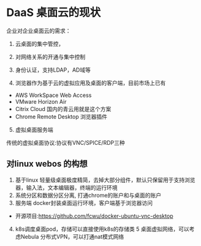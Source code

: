 # DaaS 桌面云的现状

企业对企业桌面云的需求：

1. 云桌面的集中管控，

2. 对网络关系的开通与集中控制

3. 身份认证，支持LDAP，AD域等  

4. 浏览器作为基于云的虚拟应用及桌面的客户端，目前市场上已有

* AWS WorkSpace Web Access
* VMware Horizon Air
* Citrix Cloud 国内的青云用就是这个方案
* Chrome Remote Desktop 浏览器插件

5. 虚拟桌面服务端

传统的虚拟桌面协议:协议有VNC/SPICE/RDP三种

## 对linux webos 的构想

1. 基于linux 轻量级桌面极度精简，去掉大部分组件，默认只保留用于支持浏览器，输入法，文本编辑器，终端的运行环境
2. 系统分区和数据分区分离, 打通chrome的账户和与桌面的账户
3. 服务端 docker封装桌面运行环境，客户端基于浏览器访问
*  开源项目:https://github.com/fcwu/docker-ubuntu-vnc-desktop 
4. k8s调度桌面pod，存储可以直接使用k8s的存储类
5  桌面虚拟网络，可以考虑Nebula 分布式VPN，可以打通nat模式网络
